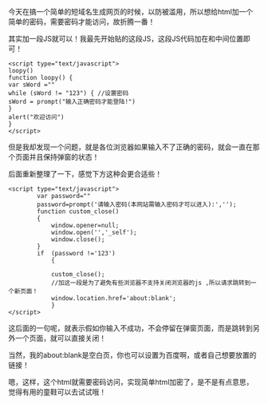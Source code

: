 今天在搞一个简单的短域名生成网页的时候，以防被滥用，所以想给html加一个简单的密码，需要密码才能访问，故折腾一番！

其实加一段JS就可以！我最先开始贴的这段JS，这段JS代码加在<html>和<head>中间位置即可！

```
<script type="text/javascript">   
loopy()   
function loopy() {   
var sWord =""  
while (sWord != "123") { //设置密码
sWord = prompt("输入正确密码才能登陆!")   
}   
alert("欢迎访问")   
}   
</script>
```
但是我却发现一个问题，就是各位浏览器如果输入不了正确的密码，就会一直在那个页面并且保持弹窗的状态！

后面重新整理了一下，感觉下方这种会更合适些！

```
<script type="text/javascript">
        var password=""
        password=prompt('请输入密码(本网站需输入密码才可以进入):','');
        function custom_close()
        {
            window.opener=null;
            window.open('','_self');
            window.close();        
        }   
        if  (password !='123')
            {
            
            custom_close();            
            //加这一段是为了避免有些浏览器不支持关闭浏览器的js ,所以请求跳转到一个新页面！
            window.location.href='about:blank';
            }
</script>
```
这后面的一句呢，就表示假如你输入不成功，不会停留在弹窗页面，而是跳转到另外一个页面，就可以直接关闭！

当然，我的about:blank是空白页，你也可以设置为百度啊，或者自己想要放置的链接！

嗯，这样，这个html就需要密码访问，实现简单html加密了，是不是有点意思，觉得有用的童鞋可以去试试哦！